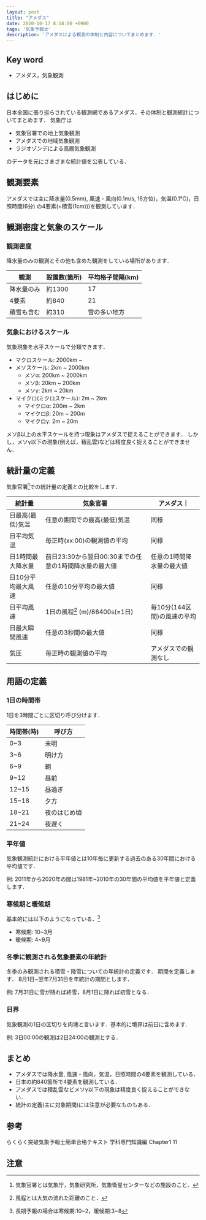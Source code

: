 ```yaml
---
layout: post
title: "アメダス"
date: 2020-10-17 8:18:00 +0900
tags: '気象予報士'
description: 'アメダスによる観測の体制と内容についてまとめます．'
---
```

## Key word
- アメダス，気象観測

## はじめに
日本全国に張り巡らされている観測網であるアメダス．その体制と観測統計についてまとめます．
気象庁は
- 気象官署での地上気象観測
- アメダスでの地域気象観測
- ラジオゾンデによる高層気象観測

のデータを元にさまざまな統計値を公表している．

## 観測要素
アメダスでは主に降水量(0.5mm), 風速・風向(0.1m/s, 16方位)，気温(0.1°C)，日照時間(6分)
の4要素(+積雪(1cm)))を観測しています．

## 観測密度と気象のスケール
### 観測密度
降水量のみの観測とその他も含めた観測をしている場所があります．

|観測|設置数(箇所)|平均格子間隔(km)|
|---|---|---|
|降水量のみ|約1300|17|
|4要素|約840|21|
|積雪も含む|約310|雪の多い地方|

### 気象におけるスケール
気象現象を水平スケールで分類できます．

- マクロスケール: 2000km ~
- メソスケール: 2km ~ 2000km
  - メソα: 200km ~ 2000km
  - メソβ: 20km ~ 200km
  - メソγ: 2km ~ 20km
- マイクロ(ミクロスケール): 2m ~ 2km
  - マイクロα: 200m ~ 2km
  - マイクロβ: 20m ~ 200m
  - マイクロγ: 2m ~ 20m

メソβ以上の水平スケールを持つ現象はアメダスで捉えることができます．
しかし，メソγ以下の現象(例えば，積乱雲)などは精度良く捉えることができません．

## 統計量の定義
気象官署[^kishoukansho]での統計量の定義との比較をします．

|統計量|気象官署|アメダス｜
|---|---|---|
|日最高(最低)気温|任意の期間での最高(最低)気温|同様|
|日平均気温|毎正時(xx:00)の観測値の平均|同様|
|日1時間最大降水量|前日23:30から翌日00:30までの任意の1時間降水量の最大値|任意の1時間降水量の最大値|
|日10分平均最大風速|任意の10分平均の最大値|同様|
|日平均風速|1日の風程[^huutei] (m)/86400s(=1日)|毎10分(144区間)の風速の平均|
|日最大瞬間風速|任意の3秒間の最大値|同様|
|気圧|毎正時の観測値の平均|アメダスでの観測なし|

## 用語の定義
### 1日の時間帯
1日を3時間ごとに区切り呼び分けます．

|時間帯(時)|呼び方|
|---|---|
|0~3|未明|
|3~6|明け方|
|6~9|朝|
|9~12|昼前|
|12~15|昼過ぎ|
|15~18|夕方|
|18~21|夜のはじめ頃|
|21~24|夜遅く|

### 平年値
気象観測統計における平年値とは10年毎に更新する過去のある30年間における平均値です．

例: 2011年から2020年の間は1981年~2010年の30年間の平均値を平年値と定義します．

### 寒候期と暖候期
基本的には以下のようになっている．[^choukikandan]
- 寒候期: 10~3月
- 暖候期: 4~9月

### 冬季に観測される気象要素の年統計
冬季のみ観測される積雪・降雪についての年統計の定義です．
期間を定義します．
8月1日~翌年7月31日を年統計の期間とします．

例: 7月31日に雪が降れば終雪，8月1日に降れば初雪となる．

### 日界
気象観測の1日の区切りを肉塊と言います．基本的に境界は前日に含めます．

例: 3日00:00の観測は2日24:00の観測とする．


## まとめ
- アメダスでは降水量, 風速・風向，気温，日照時間の4要素を観測している．
- 日本の約840箇所で4要素を観測している．
- アメダスでは積乱雲などメソγ以下の現象は精度良く捉えることができない．
- 統計の定義(主に対象期間)には注意が必要なものもある．

## 参考
らくらく突破気象予報士簡単合格テキスト 学科専門知識編 Chapter1 11

## 注意
[^kishoukansho]:気象官署とは気象庁，気象研究所，気象衛星センターなどの施設のこと．
[^huutei]:風程とは大気の流れた距離のこと．
[^choukikandan]:長期予報の場合は寒候期:10~2，暖候期:3~8
